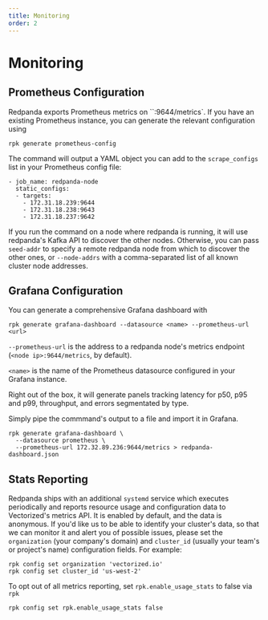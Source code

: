 ```yaml
---
title: Monitoring
order: 2
---
```

# Monitoring

## Prometheus Configuration

Redpanda exports Prometheus metrics on ``<node ip>:9644/metrics`. If you have an
existing Prometheus instance, you can generate the relevant configuration using

```
rpk generate prometheus-config
```

The command will output a YAML object you can add to the `scrape_configs` list
in your Prometheus config file:

```
- job_name: redpanda-node
  static_configs:
  - targets:
    - 172.31.18.239:9644
    - 172.31.18.238:9643
    - 172.31.18.237:9642
```

If you run the command on a node where redpanda is running, it will use
redpanda's Kafka API to discover the other nodes. Otherwise, you can pass
`seed-addr` to specify a remote redpanda node from which to discover the other
ones, or `--node-addrs` with a comma-separated list of all known cluster node
addresses.

## Grafana Configuration

You can generate a comprehensive Grafana dashboard with
```
rpk generate grafana-dashboard --datasource <name> --prometheus-url <url>
```

`--prometheus-url` is the address to a redpanda node's metrics endpoint
(`<node ip>:9644/metrics`, by default).

`<name>` is the name of the Prometheus datasource configured in your
Grafana instance.

Right out of the box, it will generate panels tracking latency for p50, p95 and
p99, throughput, and errors segmentated by type.

Simply pipe the commmand's output to a file and import it in Grafana.

```
rpk generate grafana-dashboard \
  --datasource prometheus \
  --prometheus-url 172.32.89.236:9644/metrics > redpanda-dashboard.json
```

## Stats Reporting

Redpanda ships with an additional `systemd` service which executes periodically
and reports resource usage and configuration data to Vectorized's metrics API.
It is enabled by default, and the data is anonymous. If you'd like us to be able
to identify your cluster's data, so that we can monitor it and alert you of
possible issues, please set the `organization` (your company's domain) and
`cluster_id` (usually your team's or project's name) configuration fields. For
example:

```
rpk config set organization 'vectorized.io'
rpk config set cluster_id 'us-west-2'
```

To opt out of all metrics reporting, set `rpk.enable_usage_stats` to false via
`rpk`

```
rpk config set rpk.enable_usage_stats false
```
